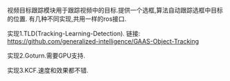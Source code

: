 视频目标跟踪模块用于跟踪视频中的目标.提供一个选框,算法自动跟踪选框中目标的位置.
有几种不同实现,共用一样的ros接口.

实现1.TLD(Tracking-Learning-Detection).
链接:
https://github.com/generalized-intelligence/GAAS-Object-Tracking

实现2.Goturn.需要GPU支持.

实现3.KCF.速度和效果都不错.

